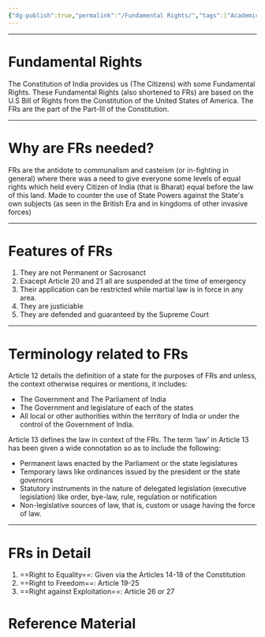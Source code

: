 ```yaml
---
{"dg-publish":true,"permalink":"/Fundamental Rights/","tags":["Academics","Legal"]}
---
```


---
# Fundamental Rights
The Constitution of India provides us (The Citizens) with some Fundamental Rights.
These Fundamental Rights (also shortened to FRs) are based on the U.S Bill of Rights from the Constitution of the United States of America.
The FRs are the part of the Part-III of the Constitution.

---
# Why are FRs needed?
FRs are the antidote to communalism and casteism (or in-fighting in general) where there was a need to give everyone some levels of equal rights which held every Citizen of India (that is Bharat) equal before the law of this land.
Made to counter the use of State Powers against the State's own subjects (as seen in the British Era and in kingdoms of other invasive forces)

---
# Features of FRs
1. They are not Permanent or Sacrosanct
2. Exacept Article 20 and 21 all are suspended at the time of emergency
3. Their application can be restricted while martial law is in force in any area.
4. They are justiciable
5. They are defended and guaranteed by the Supreme Court

---
# Terminology related to FRs
Article 12 details the definition of a state for the purposes of FRs and unless, the context otherwise requires or mentions, it includes:
- The Government and The Parliament of India
- The Government and legislature of each of the states
- All local or other authorities within the territory of India or under the control of the Government of India.

Article 13 defines the law in context of the FRs. The term ‘law’ in Article 13 has been given a wide connotation so as to include the following:
- Permanent laws enacted by the Parliament or the state legislatures
- Temporary laws like ordinances issued by the president or the state governors
- Statutory instruments in the nature of delegated legislation (executive legislation) like order, bye-law, rule, regulation or notification
- Non-legislative sources of law, that is, custom or usage having the force of law.

---
# FRs in Detail
1. ==Right to Equality==: Given via the Articles 14-18 of the Constitution
2. ==Right to Freedom==: Article 19-25
3. ==Right against Exploitation==: Article 26 or 27

# Reference Material


